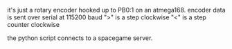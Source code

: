 it's just a rotary encoder hooked up to PB0:1 on an atmega168.
encoder data is sent over serial at 115200 baud
">" is a step clockwise
"<" is a step counter clockwise

the python script connects to a spacegame server.
